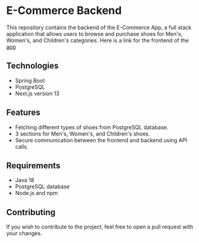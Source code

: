 # E-Commerce Backend
This repository contains the backend of the E-Commerce App, a full stack application that allows users to browse and purchase shoes for Men's, Women's, and Children's categories.
Here is a link for the frontend of the [app](https://github.com/Jakhongir222/e-commerce-app-frontend.git)

## Technologies
- Spring Boot
- PostgreSQL
- Next.js version 13
## Features
- Fetching different types of shoes from PostgreSQL database.
- 3 sections for Men's, Women's, and Children's shoes.
- Secure communication between the frontend and backend using API calls.
## Requirements
- Java 18
- PostgreSQL database
- Node.js and npm

## Contributing
If you wish to contribute to the project, feel free to open a pull request with your changes.
